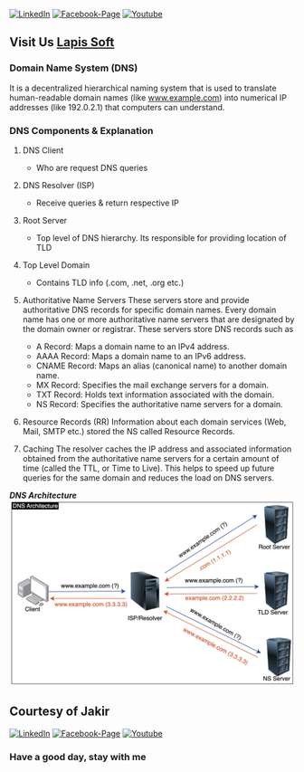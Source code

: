 [![LinkedIn][linkedin-shield-lapissoft]][linkedin-url-lapissoft]
[![Facebook-Page][facebook-shield-lapissoft]][facebook-url-lapissoft]
[![Youtube][youtube-shield-lapissoft]][youtube-url-lapissoft]

## Visit Us [Lapis Soft](http://www.lapissoft.com)

### Domain Name System (DNS) 
It is a decentralized hierarchical naming system that is used to translate human-readable domain names (like www.example.com) into numerical IP addresses (like 192.0.2.1) that computers can understand.

 ### DNS Components & Explanation
1. DNS Client
   - Who are request DNS queries 
  
2. DNS Resolver (ISP)
   - Receive queries & return respective IP 

3. Root Server
   - Top level of DNS hierarchy. Its responsible for providing location of TLD

4. Top Level Domain
   - Contains TLD info (.com, .net, .org etc.)

5. Authoritative Name Servers
   These servers store and provide authoritative DNS records for specific domain names. Every domain name has one or more authoritative name servers that are designated by the domain owner or registrar. These servers store DNS records such as 
   - A Record: Maps a domain name to an IPv4 address.
   - AAAA Record: Maps a domain name to an IPv6 address.
   - CNAME Record: Maps an alias (canonical name) to another domain name.
   - MX Record: Specifies the mail exchange servers for a domain.
   - TXT Record: Holds text information associated with the domain.
   - NS Record: Specifies the authoritative name servers for a domain.

6. Resource Records (RR)
   Information about each domain services (Web, Mail, SMTP etc.) stored the NS called Resource Records.

7. Caching 
   The resolver caches the IP address and associated information obtained from the authoritative name servers for a certain amount of time (called the TTL, or Time to Live). This helps to speed up future queries for the same domain and reduces the load on DNS servers.

***DNS Architecture***
![DNS Architecture](./img/dns-architecture.png)
## Courtesy of Jakir

[![LinkedIn][linkedin-shield-jakir]][linkedin-url-jakir]
[![Facebook-Page][facebook-shield-jakir]][facebook-url-jakir]
[![Youtube][youtube-shield-jakir]][youtube-url-jakir]

### Have a good day, stay with me
<!-- Personal profile -->

[linkedin-shield-jakir]: https://img.shields.io/badge/linkedin-%230077B5.svg?style=for-the-badge&logo=linkedin&logoColor=white
[linkedin-url-jakir]: https://www.linkedin.com/in/jakir-ruet/
[facebook-shield-jakir]: https://img.shields.io/badge/Facebook-%231877F2.svg?style=for-the-badge&logo=Facebook&logoColor=white
[facebook-url-jakir]: https://www.facebook.com/jakir-ruet/
[youtube-shield-jakir]: https://img.shields.io/badge/YouTube-%23FF0000.svg?style=for-the-badge&logo=YouTube&logoColor=white
[youtube-url-jakir]: https://www.youtube.com/@mjakaria-ruet/featured

<!-- Company profile -->

[linkedin-shield-lapissoft]: https://img.shields.io/badge/linkedin-%230077B5.svg?style=for-the-badge&logo=linkedin&logoColor=white
[linkedin-url-lapissoft]: https://www.linkedin.com/company/lapis-soft/
[facebook-shield-lapissoft]: https://img.shields.io/badge/Facebook-%231877F2.svg?style=for-the-badge&logo=Facebook&logoColor=white
[facebook-url-lapissoft]: https://www.facebook.com/GoLapisSoft/
[youtube-shield-lapissoft]: https://img.shields.io/badge/YouTube-%23FF0000.svg?style=for-the-badge&logo=YouTube&logoColor=white
[youtube-url-lapissoft]: https://www.youtube.com/@LapisSoft/featured
